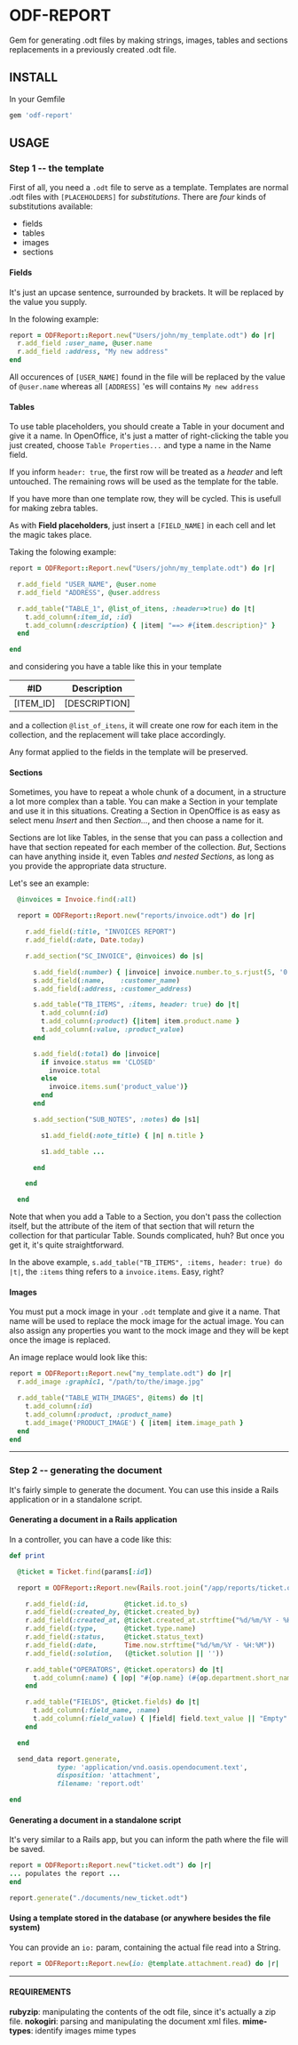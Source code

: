 
# ODF-REPORT

Gem for generating .odt files by making strings, images, tables and sections replacements in a previously created .odt file.

## INSTALL

In your Gemfile
```ruby
gem 'odf-report'
```

## USAGE

### Step 1  --  the template

First of all, you need a `.odt` file to serve as a template.
Templates are normal .odt files with `[PLACEHOLDERS]` for *substitutions*.
There are *four* kinds of substitutions available:
* fields
* tables
* images
* sections

#### Fields

It's just an upcase sentence, surrounded by brackets. It will be replaced by the value you supply.

In the folowing example:

```ruby
report = ODFReport::Report.new("Users/john/my_template.odt") do |r|
  r.add_field :user_name, @user.name
  r.add_field :address, "My new address"
end
```

All occurences of `[USER_NAME]` found in the file will be replaced by the value of `@user.name` whereas all `[ADDRESS]` 'es will contains `My new address`


#### Tables

To use table placeholders, you should create a Table in your document and give it a name. In OpenOffice, it's just a matter of right-clicking the table you just created, choose `Table Properties...` and type a name in the Name field.

If you inform `header: true`, the first row will be treated as a *header* and left untouched. The remaining rows will be used as the template for the table.

If you have more than one template row, they will be cycled. This is usefull for making zebra tables.

As with **Field placeholders**, just insert a `[FIELD_NAME]` in each cell and let the magic takes place.

Taking the folowing example:

```ruby
report = ODFReport::Report.new("Users/john/my_template.odt") do |r|

  r.add_field "USER_NAME", @user.nome
  r.add_field "ADDRESS", @user.address

  r.add_table("TABLE_1", @list_of_itens, :header=>true) do |t|
    t.add_column(:item_id, :id)
    t.add_column(:description) { |item| "==> #{item.description}" }
  end

end
```

and considering you have a table like this in your template

| #ID | Description |
|--|--|
| [ITEM_ID] | [DESCRIPTION] |


and a collection `@list_of_itens`, it will create one row for each item in the collection, and the replacement will take place accordingly.

Any format applied to the fields in the template will be preserved.

#### Sections

Sometimes, you have to repeat a whole chunk of a document, in a structure a lot more complex than a table. You can make a Section in your template and use it in this situations. Creating a Section in OpenOffice is as easy as select menu *Insert* and then *Section...*, and then choose a name for it.

Sections are lot like Tables, in the sense that you can pass a collection and have that section repeated for each member of the collection. *But*, Sections can have anything inside it, even Tables *and nested Sections*, as long as you provide the appropriate data structure.

Let's see an example:

```ruby
  @invoices = Invoice.find(:all)

  report = ODFReport::Report.new("reports/invoice.odt") do |r|

    r.add_field(:title, "INVOICES REPORT")
    r.add_field(:date, Date.today)

    r.add_section("SC_INVOICE", @invoices) do |s|

      s.add_field(:number) { |invoice| invoice.number.to_s.rjust(5, '0') }
      s.add_field(:name,    :customer_name)
      s.add_field(:address, :customer_address)

      s.add_table("TB_ITEMS", :items, header: true) do |t|
        t.add_column(:id)
        t.add_column(:product) {|item| item.product.name }
        t.add_column(:value, :product_value)
      end

      s.add_field(:total) do |invoice|
        if invoice.status == 'CLOSED'
          invoice.total
        else
          invoice.items.sum('product_value')}
        end
      end

      s.add_section("SUB_NOTES", :notes) do |s1|

        s1.add_field(:note_title) { |n| n.title }

        s1.add_table ...

      end

    end

  end
```

Note that when you add a Table to a Section, you don't pass the collection itself, but the attribute of the item of that section that will return the collection for that particular Table. Sounds complicated, huh? But once you get it, it's quite straightforward.

In the above example, `s.add_table("TB_ITEMS", :items, header: true) do |t|`, the `:items` thing refers to a `invoice.items`. Easy, right?


#### Images

You must put a mock image in your `.odt` template and give it a name. That name will be used to replace the mock image for the actual image.
You can also assign any properties you want to the mock image and they will be kept once the image is replaced.

An image replace would look like this:

```ruby
report = ODFReport::Report.new("my_template.odt") do |r|
  r.add_image :graphic1, "/path/to/the/image.jpg"

  r.add_table("TABLE_WITH_IMAGES", @items) do |t|
    t.add_column(:id)
    t.add_column(:product, :product_name)
    t.add_image('PRODUCT_IMAGE') { |item| item.image_path }
  end  
end
```

<hr/>

### Step 2  --  generating the document

It's fairly simple to generate the document. You can use this inside a Rails application or in a standalone script.

#### Generating a document in a Rails application

In a controller, you can have a code like this:

```ruby
def print

  @ticket = Ticket.find(params[:id])

  report = ODFReport::Report.new(Rails.root.join("/app/reports/ticket.odt")) do |r|

    r.add_field(:id,         @ticket.id.to_s)
    r.add_field(:created_by, @ticket.created_by)
    r.add_field(:created_at, @ticket.created_at.strftime("%d/%m/%Y - %H:%M"))
    r.add_field(:type,       @ticket.type.name)
    r.add_field(:status,     @ticket.status_text)
    r.add_field(:date,       Time.now.strftime("%d/%m/%Y - %H:%M"))
    r.add_field(:solution,   (@ticket.solution || ''))

    r.add_table("OPERATORS", @ticket.operators) do |t|
      t.add_column(:name) { |op| "#{op.name} (#{op.department.short_name})" }
    end

    r.add_table("FIELDS", @ticket.fields) do |t|
      t.add_column(:field_name, :name)
      t.add_column(:field_value) { |field| field.text_value || "Empty" }
    end

  end

  send_data report.generate,
		    type: 'application/vnd.oasis.opendocument.text',
            disposition: 'attachment',
            filename: 'report.odt'

end
```

#### Generating a document in a standalone script

It's very similar to a Rails app, but you can inform the path where the file will be saved.

```ruby
report = ODFReport::Report.new("ticket.odt") do |r|
... populates the report ...
end

report.generate("./documents/new_ticket.odt")
```

#### Using a template stored in the database (or anywhere besides the file system)
You can provide an `io:` param, containing the actual file read into a String.

```ruby
report = ODFReport::Report.new(io: @template.attachment.read) do |r|
```

<hr/>

#### REQUIREMENTS

**rubyzip**: manipulating the contents of the odt file, since it's actually a zip file.
**nokogiri**: parsing and manipulating the document xml files.
**mime-types**: identify images mime types
